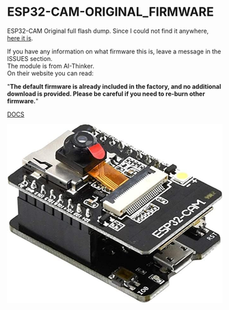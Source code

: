 # ESP32-CAM-ORIGINAL_FIRMWARE
ESP32-CAM Original full flash dump. Since I could not find it anywhere, [here it is](https://raw.githubusercontent.com/0wwafa/ESP32-CAM-ORIGINAL_FIRMWARE/refs/heads/main/esp32_devkit_cam_dump.bin).

If you have any information on what firmware this is, leave a message in the ISSUES section.  
The module is from AI-Thinker.  
On their website you can read:  
  
"**The default firmware is already included in the factory, and no additional download is provided. Please be careful if you need to re-burn other firmware.**"

[DOCS](https://docs.ai-thinker.com/en/esp32-cam)

  
![ESP32-CAM](https://raw.githubusercontent.com/0wwafa/ESP32-CAM-ORIGINAL_FIRMWARE/refs/heads/main/esp32_cam1.jpg)

